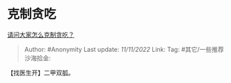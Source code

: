 # 克制贪吃
[请问大家怎么克制贪吃？](https://www.zhihu.com/question/431266831/answer/2749423361)

> Author: #Anonymity
> Last update: *11/11/2022*
> Link:
> Tag: #其它/一些推荐
> 沙海拾金:

【找医生开】二甲双胍。
